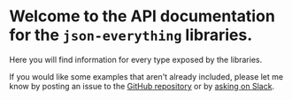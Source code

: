 # Welcome to the API documentation for the `json-everything` libraries.

Here you will find information for every type exposed by the libraries.

If you would like some examples that aren't already included, please let me know by posting an issue to the [GitHub repository](https://github.com/gregsdennis/json-everything/issues) or by [asking on Slack](https://join.slack.com/t/manateeopensource/shared_invite/enQtMzU4MjgzMjgyNzU3LWQ0ODM5ZTVhMTVhODY1Mjk5MTIxMjgxZjI2NWRiZWZkYmExMDM0MDRjNGE4OWRkMjYxMTc1M2ViMTZiYzM0OTI).